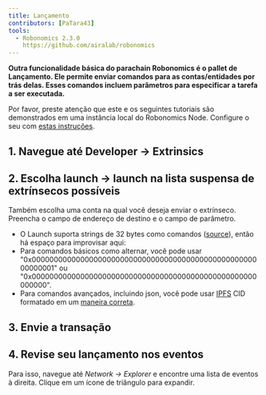 ```yaml
---
title: Lançamento
contributors: [PaTara43]
tools:   
  - Robonomics 2.3.0
    https://github.com/airalab/robonomics
---
```


**Outra funcionalidade básica do parachain Robonomics é o pallet de Lançamento. Ele permite enviar comandos para as contas/entidades por trás delas. Esses comandos incluem parâmetros para especificar a tarefa a ser executada.**

<robo-wiki-note type="warning" title="Dev Node">

  Por favor, preste atenção que este e os seguintes tutoriais são demonstrados em uma instância local do Robonomics Node. Configure o seu com [estas instruções](/docs/run-dev-node).

</robo-wiki-note>

## 1. Navegue até Developer -> Extrinsics

<robo-wiki-picture src="launch/extrinsics.jpg" />

## 2. Escolha launch -> launch na lista suspensa de extrínsecos possíveis

Também escolha uma conta na qual você deseja enviar o extrínseco. Preencha o campo de endereço de destino e o campo de parâmetro.

<robo-wiki-picture src="launch/launch.jpg" />

<robo-wiki-note type="note" title="32 bytes">

  - O Launch suporta strings de 32 bytes como comandos ([source](https://polkascan.github.io/py-scale-codec/types.html#scalecodec.types.H256)),
  então há espaço para improvisar aqui:
  - Para comandos básicos como alternar, você pode usar "0x00000000000000000000000000000000000000000000000000000000001" ou
  "0x000000000000000000000000000000000000000000000000000000000".
  - Para comandos avançados, incluindo json, você pode usar [IPFS](https://ipfs.tech/) CID formatado em um
  [maneira correta](https://multi-agent-io.github.io/robonomics-interface/modules.html#robonomicsinterface.utils.ipfs_qm_hash_to_32_bytes).

</robo-wiki-note>

## 3. Envie a transação

<robo-wiki-picture src="launch/submit.jpg" />

## 4. Revise seu lançamento nos eventos

Para isso, navegue até *Network -> Explorer* e encontre uma lista de eventos à direita. Clique em um ícone de triângulo para expandir.

<robo-wiki-picture src="launch/event.jpg" />
